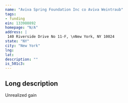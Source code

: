 ```yaml
---
name: "Aviva Spring Foundation Inc co Aviva Weintraub"
tags:
- funding
ein: 133980892
homepage: "N/A"
address: |
 140 Riverside Drive No 11-F, \nNew York, NY 10024
state: "NY"
city: "New York"
lng: 
lat: 
description: ""
is_501c3: 
---
```


## Long description

Unrealized gain
